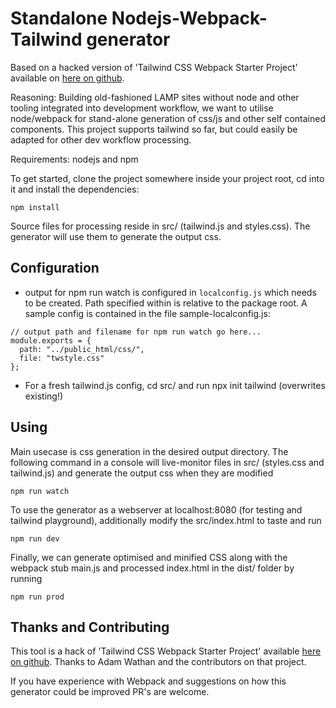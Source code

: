 # Standalone Nodejs-Webpack-Tailwind generator

Based on a hacked version of 'Tailwind CSS Webpack Starter Project' available on <a href="https://github.com/tailwindcss/webpack-starter">here on github</a>.

Reasoning: Building old-fashioned LAMP sites without node and other tooling integrated into development workflow, we want to utilise node/webpack for stand-alone generation of css/js and other self contained components. This project supports tailwind so far, but could easily be adapted for other dev workflow processing.

Requirements: nodejs and npm

To get started, clone the project somewhere inside your project root, cd into it and install the dependencies:

```
npm install
```

Source files for processing reside in src/ (tailwind.js and styles.css). The generator will use them to generate the output css.

## Configuration

- output for npm run watch is configured in `localconfig.js` which needs to be created. Path specified within is relative to the package root. A sample config is contained in the file sample-localconfig.js:

```
// output path and filename for npm run watch go here...
module.exports = {
  path: "../public_html/css/",
  file: "twstyle.css"
};
```
- For a fresh tailwind.js config, cd src/ and run npx init tailwind (overwrites existing!)

## Using

Main usecase is css generation in the desired output directory. The following command in a console will live-monitor files in src/ (styles.css and tailwind.js) and generate the output css when they  are modified

```
npm run watch

```

To use the generator as a webserver at localhost:8080 (for testing and tailwind playground), additionally modify the src/index.html to taste and run

```
npm run dev

```

Finally, we can generate optimised and minified CSS along with the webpack stub main.js and processed index.html in the dist/ folder by running

```
npm run prod

```

## Thanks and Contributing

This tool is a hack of 'Tailwind CSS Webpack Starter Project' available <a href="https://github.com/tailwindcss/webpack-starter">here on github</a>. Thanks to Adam Wathan and the contributors on that project.

If you have experience with Webpack and suggestions on how this generator could be improved PR's are welcome.
